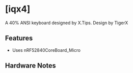 # [iqx4]

A 40% ANSI keyboard designed by X.Tips.
Design by TigerX

## Features

- Uses nRF52840CoreBoard_Micro 

## Hardware Notes
